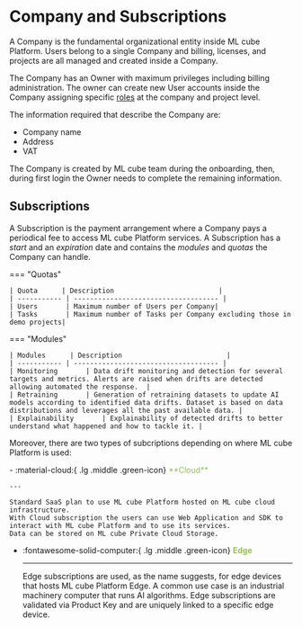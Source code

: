 # Company and Subscriptions

A Company is the fundamental organizational entity inside ML cube Platform.
Users belong to a single Company and billing, licenses, and projects are all managed and created inside a Company.

The Company has an Owner with maximum privileges including billing administration.
The owner can create new User accounts inside the Company assigning specific [roles] at the company and project level.

The information required that describe the Company are:

- Company name
- Address
- VAT

The Company is created by ML cube team during the onboarding, then, during first login the Owner needs to complete the remaining information.

## Subscriptions

A Subscription is the payment arrangement where a Company pays a periodical fee to access ML cube Platform services.
A Subscription has a *start* and an *expiration* date and contains the *modules* and *quotas* the Company can handle.

=== "Quotas"

    | Quota      | Description                          |
    | ----------- | ------------------------------------ |
    | Users       | Maximum number of Users per Company|
    | Tasks       | Maximum number of Tasks per Company excluding those in demo projects|

=== "Modules"

    | Modules      | Description                          |
    | ----------- | ------------------------------------ |
    | Monitoring       | Data drift monitoring and detection for several targets and metrics. Alerts are raised when drifts are detected allowing automated the response.  |
    | Retraining       | Generation of retraining datasets to update AI models according to identified data drifts. Dataset is based on data distributions and leverages all the past available data. |
    | Explainability       | Explainability of detected drifts to better understand what happened and how to tackle it. |


Moreover, there are two types of subcriptions depending on where ML cube Platform is used:

<div class="grid cards" markdown>
- :material-cloud:{ .lg .middle .green-icon} <span style="color:#98BE59"> **Cloud** </span>

    ---

    Standard SaaS plan to use ML cube Platform hosted on ML cube cloud infrastructure.
    With Cloud subscription the users can use Web Application and SDK to interact with ML cube Platform and to use its services.
    Data can be stored on ML cube Private Cloud Storage.

- :fontawesome-solid-computer:{ .lg .middle .green-icon} <span style="color:#98BE59"> **Edge** </span>

    ---

    Edge subscriptions are used, as the name suggests, for edge devices that hosts ML cube Platform Edge.
    A common use case is an industrial machinery computer that runs AI algorithms.
    Edge subscriptions are validated via Product Key and are uniquely linked to a specific edge device.

  </div>

[roles]: rbac.md